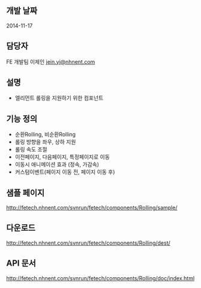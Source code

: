 ## 개발 날짜
2014-11-17

## 담당자
FE 개발팀 이제인 <jein.yi@nhnent.com>

## 설명
- 엘리먼트 롤링을 지원하기 위한 컴포넌트

## 기능 정의
- 순환Rolling, 비순환Rolling
- 롤링 방향을 좌우, 상하 지원
- 롤링 속도 조절
- 이전페이지, 다음페이지, 특정페이지로 이동
- 이동시 애니메이션 효과 (정속, 가감속)
- 커스텀이벤트(페이지 이동 전, 페이지 이동 후)

## 샘플 페이지
http://fetech.nhnent.com/svnrun/fetech/components/Rolling/sample/

## 다운로드
http://fetech.nhnent.com/svnrun/fetech/components/Rolling/dest/

## API 문서
http://fetech.nhnent.com/svnrun/fetech/components/Rolling/doc/index.html


